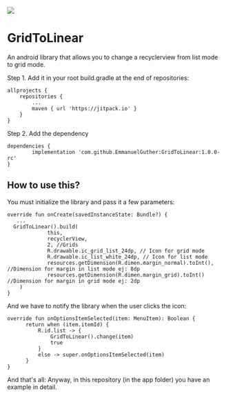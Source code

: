 [![](https://jitpack.io/v/EmmanuelGuther/GridToLinear.svg)](https://jitpack.io/#EmmanuelGuther/GridToLinear)

# GridToLinear
An android library that allows you to change a recyclerview from list mode to grid mode.





Step 1. Add it in your root build.gradle at the end of repositories:

	allprojects {
		repositories {
			...
			maven { url 'https://jitpack.io' }
		}
	}
  
Step 2. Add the dependency

	dependencies {
	        implementation 'com.github.EmmanuelGuther:GridToLinear:1.0.0-rc'
	}



## How to use this?

You must initialize the library and pass it a few parameters:

    override fun onCreate(savedInstanceState: Bundle?) {
       ...
      GridToLinear().build(
                 this, 
                 recyclerView,
                 2, //Grids 
                 R.drawable.ic_grid_list_24dp, // Icon for grid mode
                 R.drawable.ic_list_white_24dp, // Icon for list mode
                 resources.getDimension(R.dimen.margin_normal).toInt(), //Dimension for margin in list mode ej: 8dp
                 resources.getDimension(R.dimen.margin_grid).toInt()  //Dimension for margin in grid mode ej: 2dp
        )
    }

And we have to notify the library when the user clicks the icon:

    override fun onOptionsItemSelected(item: MenuItem): Boolean {
          return when (item.itemId) {
              R.id.list -> {
                  GridToLinear().change(item)
                  true
              }
              else -> super.onOptionsItemSelected(item)
          }
    }
    

And that's all:
Anyway, in this repository (in the app folder) you have an example in detail.

